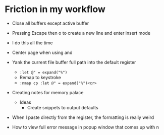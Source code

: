 # Friction in my workflow
- Close all buffers except active buffer

- Pressing Escape then o to create a new line and enter insert mode
 - I do this all the time

- Center page when using <C-d> and <C-u>

- Yank the current file buffer full path into the default register
    - `:let @" = expand("%")`
    - Remap to keystroke
    - `:nmap cp :let @" = expand("%")<cr>`

- Creating notes for memory palace
    - Ideas
        - Create snippets to output defaults

- When I paste directly from the register, the formatting is really weird

- How to view full error message in popup window that comes up with <leader>n
